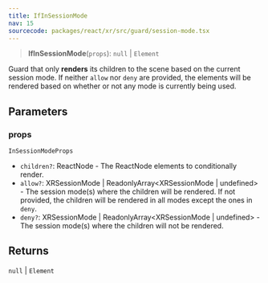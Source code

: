 ```yaml
---
title: IfInSessionMode
nav: 15
sourcecode: packages/react/xr/src/guard/session-mode.tsx
---
```


> **IfInSessionMode**(`props`): `null` \| `Element`

Guard that only **renders** its children to the scene based on the current session mode.
If neither `allow` nor `deny` are provided, the elements will be rendered based on whether or not any mode is currently being used.

## Parameters

### props

`InSessionModeProps`

* `children?`: ReactNode - The ReactNode elements to conditionally render.
* `allow?`: XRSessionMode | ReadonlyArray<XRSessionMode | undefined> - The session mode(s) where the children will be rendered. If not provided, the children will be rendered in all modes except the ones in `deny`.
* `deny?`: XRSessionMode | ReadonlyArray<XRSessionMode | undefined> - The session mode(s) where the children will not be rendered.

## Returns

`null` \| `Element`
